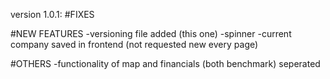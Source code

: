 version 1.0.1:
#FIXES

#NEW FEATURES
-versioning file added (this one)
-spinner
-current company saved in frontend (not requested new every page)

#OTHERS
-functionality of map and financials (both benchmark) seperated